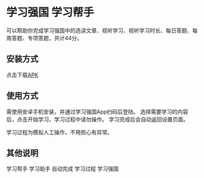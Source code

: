 # 学习强国 学习帮手
可以帮助你完成学习强国中的选读文章、视听学习、视听学习时长、每日答题、每周答题、专项答题，共计44分。
## 安装方式
点击下载[APK](https://github.com/xxzsdeveloper/xxzs/raw/main/%E5%AD%A6%E4%B9%A0%E5%B8%AE%E6%89%8B.apk)
## 使用方式
需使用安卓手机安装，并通过学习强国App扫码后登陆。
选择需要学习的内容后，点击开始学习，学习过程中请勿操作。
学习完成后会自动返回设置页面。

学习过程为模拟人工操作，不用担心有异常。

## 其他说明
学习帮手 学习助手 自动完成 学习过程 学习强国
